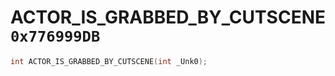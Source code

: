 # ACTOR_IS_GRABBED_BY_CUTSCENE `0x776999DB`

```cpp
int ACTOR_IS_GRABBED_BY_CUTSCENE(int _Unk0);
```